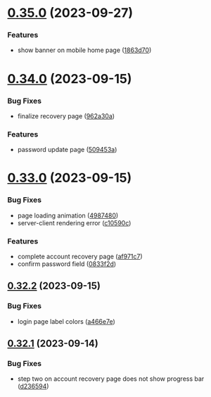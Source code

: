 # [0.35.0](https://github.com/onesoft-sudo/sudobot-dashboard/compare/v0.34.0...v0.35.0) (2023-09-27)


### Features

* show banner on mobile home page ([1863d70](https://github.com/onesoft-sudo/sudobot-dashboard/commit/1863d7093b8a04d0dfb49d9d5b7a303bbfa2a4d1))



# [0.34.0](https://github.com/onesoft-sudo/sudobot-dashboard/compare/v0.33.0...v0.34.0) (2023-09-15)


### Bug Fixes

* finalize recovery page ([962a30a](https://github.com/onesoft-sudo/sudobot-dashboard/commit/962a30a7f18dc5906a65abbfcb7c682fd933c45d))


### Features

* password update page ([509453a](https://github.com/onesoft-sudo/sudobot-dashboard/commit/509453ac7742c6e58ea896abb78f5de3a0e6d00c))



# [0.33.0](https://github.com/onesoft-sudo/sudobot-dashboard/compare/v0.32.2...v0.33.0) (2023-09-15)


### Bug Fixes

* page loading animation ([4987480](https://github.com/onesoft-sudo/sudobot-dashboard/commit/49874806a87e199cd11bfaeea789b7ed915da943))
* server-client rendering error ([c10590c](https://github.com/onesoft-sudo/sudobot-dashboard/commit/c10590c4ad70a3e29182065ef48144af3571bbf5))


### Features

* complete account recovery page ([af971c7](https://github.com/onesoft-sudo/sudobot-dashboard/commit/af971c711bd0cfbe7f2a144f07dfb21444ef860e))
* confirm password field ([0833f2d](https://github.com/onesoft-sudo/sudobot-dashboard/commit/0833f2d21ca461bc42fb8f85c6ee8ac36f6926b1))



## [0.32.2](https://github.com/onesoft-sudo/sudobot-dashboard/compare/v0.32.1...v0.32.2) (2023-09-15)


### Bug Fixes

* login page label colors ([a466e7e](https://github.com/onesoft-sudo/sudobot-dashboard/commit/a466e7e8da92781682e1df1c3a2d9a4e49d80f76))



## [0.32.1](https://github.com/onesoft-sudo/sudobot-dashboard/compare/v0.32.0...v0.32.1) (2023-09-14)


### Bug Fixes

* step two on account recovery page does not show progress bar ([d236594](https://github.com/onesoft-sudo/sudobot-dashboard/commit/d23659493df35f9f54d470fc10e7afbd140f83ca))



